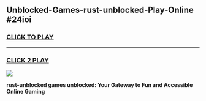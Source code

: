 
## Unblocked-Games-rust-unblocked-Play-Online #24ioi
<h3>
<a href="https://news.freeplayer.one?title=rust-unblocked&ref=3">CLICK TO PLAY</a></h3>
<hr>

<h3>
<a href="https://news.freeplayer.one?title=rust-unblocked&ref=3">CLICK 2 PLAY</a>
  
</h3>

<a href="https://news.freeplayer.one?title=rust-unblocked&ref=3"><img src="https://clearcache.store/games.png"></a>


**rust-unblocked games unblocked: Your Gateway to Fun and Accessible Online Gaming**
